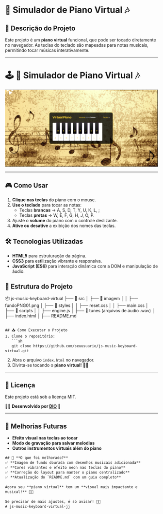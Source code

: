 # 🎹 Simulador de Piano Virtual 🎶

## 📌 Descrição do Projeto
Este projeto é um **piano virtual** funcional, que pode ser tocado diretamente no navegador. As teclas do teclado são mapeadas para notas musicais, permitindo tocar músicas interativamente.

---
# 🕹 **🎹 Simulador de Piano Virtual 🎶**

<p align="center">
  <img src="./src/imagem/tecladoPNG02.png" alt="🎹 Simulador de Piano Virtual 🎶">
</p>

---

## 🎮 Como Usar
1. **Clique nas teclas** do piano com o mouse.
2. **Use o teclado** para tocar as notas:
   - Teclas **brancas** → A, S, D, T, Y, U, K, L, ;
   - Teclas **pretas** → W, E, F, G, H, J, O, P.
3. Ajuste o **volume** do piano com o controle deslizante.
4. **Ative ou desative** a exibição dos nomes das teclas.

## 🛠️ Tecnologias Utilizadas
- **HTML5** para estruturação da página.
- **CSS3** para estilização vibrante e responsiva.
- **JavaScript (ES6)** para interação dinâmica com a DOM e manipulação de áudio.

## 📂 Estrutura do Projeto
📦 js-music-keyboard-virtual
├── 📂 src
│   ├── 📂 imagem
│   │   ├── fundoPNG01.png
│   ├── 📂 styles
│   │   ├── reset.css
│   │   ├── main.css
│   ├── 📂 scripts
│   │   ├── engine.js
│   ├── 📂 tunes (arquivos de áudio .wav)
│   ├── index.html
│   ├── README.md
```

## 📥 Como Executar o Projeto
1. Clone o repositório:
   ```sh
   git clone https://github.com/seuusuario/js-music-keyboard-virtual.git
   ```
2. Abra o arquivo `index.html` no navegador.
3. Divirta-se tocando o **piano virtual!** 🎹🎶

---
## 📜 Licença
Este projeto está sob a licença MIT.

👨‍💻 **Desenvolvido por [DIO](https://github.com/felipeAguiarCode/js-music-keyboard-virtual)** 🚀

---
## 🚀 Melhorias Futuras
- **Efeito visual nas teclas ao tocar**
- **Modo de gravação para salvar melodias**
- **Outros instrumentos virtuais além do piano**
```
## 📌 **O que foi melhorado?**
✅ **Imagem de fundo dourada com desenhos musicais adicionada**  
✅ **Cores vibrantes e efeito neon nas teclas do piano**  
✅ **Correção do layout para manter o piano centralizado**  
✅ **Atualização do `README.md` com um guia completo**  

Agora seu **piano virtual** tem um **visual mais impactante e musical!** 🎹🔥  

Se precisar de mais ajustes, é só avisar! 🚀🎶
# js-music-keyboard-virtual-jj
